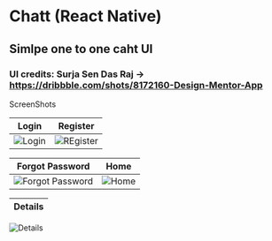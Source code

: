 # Chatt (React Native)

## Simlpe one to one caht UI

### UI credits: Surja Sen Das Raj -> https://dribbble.com/shots/8172160-Design-Mentor-App

ScreenShots

 Login | Register
------- | ----------
![Login](https://github.com/AshwithJoylan/Chatt-React-Native-/blob/master/Screenshot%202020-03-03%20at%206.07.02%20PM.png)| ![REgister](https://github.com/AshwithJoylan/Chatt-React-Native-/blob/master/Screenshot%202020-03-03%20at%206.07.06%20PM.png)

Forgot Password | Home
--------------- | -----
![Forgot Password](https://github.com/AshwithJoylan/Chatt-React-Native-/blob/master/Screenshot%202020-03-03%20at%206.07.09%20PM.png) | ![Home](https://github.com/AshwithJoylan/Chatt-React-Native-/blob/master/Screenshot%202020-03-03%20at%206.07.15%20PM.png)

Details | 
------- |
![Details](https://github.com/AshwithJoylan/Chatt-React-Native-/blob/master/Screenshot%202020-03-03%20at%206.07.18%20PM.png)
